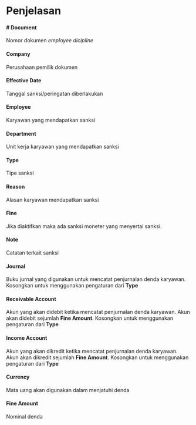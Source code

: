 # Penjelasan

#### <a name="field-name"># Document</a>

Nomor dokumen *employee dicipline*

#### <a name="field-company">Company</a>

Perusahaan pemilik dokumen

#### <a name="field-effective-date">Effective Date</a>

Tanggal sanksi/peringatan diberlakukan

#### <a name="field-employee">Employee</a>

Karyawan yang mendapatkan sanksi

#### <a name="field-department">Department</a>

Unit kerja karyawan yang mendapatkan sanksi

#### <a name="field-type">Type</a>

Tipe sanksi

#### <a name="field-reason">Reason</a>

Alasan karyawan mendapatkan sanksi

#### <a name="field-fine">Fine</a>

Jika diaktifkan maka ada sanksi moneter yang menyertai sanksi.

#### <a name="field-note">Note</a>

Catatan terkait sanksi

#### <a name="field-journal">Journal</a>

Buku jurnal yang digunakan untuk mencatat penjurnalan denda karyawan. Kosongkan untuk
menggunakan pengaturan dari **Type**

#### <a name="field-receivable-account">Receivable Account</a>

Akun yang akan didebit ketika mencatat penjurnalan denda karyawan. Akun akan didebit sejumlah
**Fine Amount**. Kosongkan untuk menggunakan pengaturan dari **Type**

#### <a name="field-income-account">Income Account</a>

Akun yang akan dikredit ketika mencatat penjurnalan denda karyawan. Akun akan dikredit sejumlah
**Fine Amount**. Kosongkan untuk menggunakan pengaturan dari **Type**

#### <a name="field-currency">Currency</a>

Mata uang akan digunakan dalam menjatuhi denda

#### <a name="field-fine-amount">Fine Amount</a>

Nominal denda
